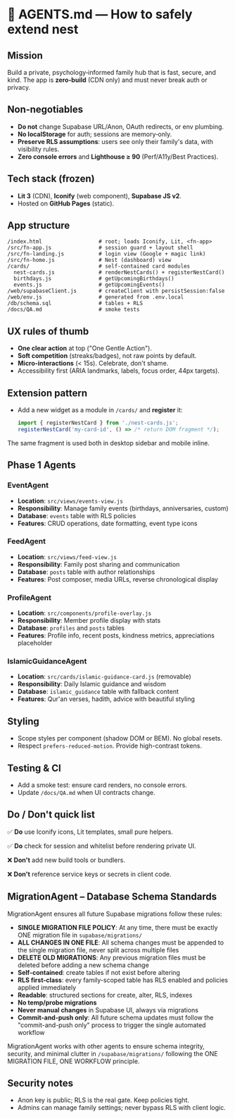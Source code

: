 # 🤖 AGENTS.md — How to safely extend **nest**

## Mission
Build a private, psychology‑informed family hub that is fast, secure, and kind. The app is **zero‑build** (CDN only) and must never break auth or privacy.

## Non‑negotiables
- **Do not** change Supabase URL/Anon, OAuth redirects, or env plumbing.
- **No localStorage** for auth; sessions are memory‑only.
- **Preserve RLS assumptions**: users see only their family's data, with visibility rules.
- **Zero console errors** and **Lighthouse ≥ 90** (Perf/A11y/Best Practices).

## Tech stack (frozen)
- **Lit 3** (CDN), **Iconify** (web component), **Supabase JS v2**.
- Hosted on **GitHub Pages** (static).

## App structure

```
/index.html                  # root; loads Iconify, Lit, <fn-app>
/src/fn-app.js               # session guard + layout shell
/src/fn-landing.js           # login view (Google + magic link)
/src/fn-home.js              # Nest (dashboard) view
/cards/                      # self-contained card modules
  nest-cards.js              # renderNestCards() + registerNestCard()
  birthdays.js               # getUpcomingBirthdays()
  events.js                  # getUpcomingEvents()
/web/supabaseClient.js       # createClient with persistSession:false
/web/env.js                  # generated from .env.local
/db/schema.sql               # tables + RLS
/docs/QA.md                  # smoke tests
```

## UX rules of thumb
- **One clear action** at top ("One Gentle Action").
- **Soft competition** (streaks/badges), not raw points by default.
- **Micro‑interactions** (< 15s). Celebrate, don't shame.
- Accessibility first (ARIA landmarks, labels, focus order, 44px targets).

## Extension pattern
- Add a new widget as a module in `/cards/` and **register** it:
  ```js
  import { registerNestCard } from './nest-cards.js';
  registerNestCard('my-card-id', () => /* return DOM fragment */);
  ```

The same fragment is used both in desktop sidebar and mobile inline.

## Phase 1 Agents

### EventAgent
- **Location**: `src/views/events-view.js`
- **Responsibility**: Manage family events (birthdays, anniversaries, custom)
- **Database**: `events` table with RLS policies
- **Features**: CRUD operations, date formatting, event type icons

### FeedAgent  
- **Location**: `src/views/feed-view.js`
- **Responsibility**: Family post sharing and communication
- **Database**: `posts` table with author relationships
- **Features**: Post composer, media URLs, reverse chronological display

### ProfileAgent
- **Location**: `src/components/profile-overlay.js`
- **Responsibility**: Member profile display with stats
- **Database**: `profiles` and `posts` tables
- **Features**: Profile info, recent posts, kindness metrics, appreciations placeholder

### IslamicGuidanceAgent
- **Location**: `src/cards/islamic-guidance-card.js` (removable)
- **Responsibility**: Daily Islamic guidance and wisdom
- **Database**: `islamic_guidance` table with fallback content
- **Features**: Qur'an verses, hadith, advice with beautiful styling

## Styling
- Scope styles per component (shadow DOM or BEM). No global resets.
- Respect `prefers-reduced-motion`. Provide high-contrast tokens.

## Testing & CI
- Add a smoke test: ensure card renders, no console errors.
- Update `/docs/QA.md` when UI contracts change.

## Do / Don't quick list

✅ **Do** use Iconify icons, Lit templates, small pure helpers.

✅ **Do** check for session and whitelist before rendering private UI.

❌ **Don't** add new build tools or bundlers.

❌ **Don't** reference service keys or secrets in client code.

## MigrationAgent – Database Schema Standards

MigrationAgent ensures all future Supabase migrations follow these rules:  
- **SINGLE MIGRATION FILE POLICY**: At any time, there must be exactly ONE migration file in `supabase/migrations/`
- **ALL CHANGES IN ONE FILE**: All schema changes must be appended to the single migration file, never split across multiple files
- **DELETE OLD MIGRATIONS**: Any previous migration files must be deleted before adding a new schema change
- **Self-contained**: create tables if not exist before altering  
- **RLS first-class**: every family-scoped table has RLS enabled and policies applied immediately  
- **Readable**: structured sections for create, alter, RLS, indexes  
- **No temp/probe migrations**  
- **Never manual changes** in Supabase UI, always via migrations  
- **Commit-and-push only**: All future schema updates must follow the "commit-and-push only" process to trigger the single automated workflow

MigrationAgent works with other agents to ensure schema integrity, security, and minimal clutter in `/supabase/migrations/` following the ONE MIGRATION FILE, ONE WORKFLOW principle.

## Security notes
- Anon key is public; RLS is the real gate. Keep policies tight.
- Admins can manage family settings; never bypass RLS with client logic.